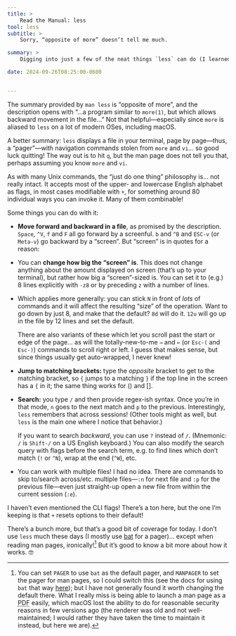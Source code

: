 ```yaml
---
title: >
    Read the Manual: less
tool: less
subtitle: >
    Sorry, “opposite of more” doesn’t tell me much.

summary: >
    Digging into just a few of the neat things `less` can do (I learned a bunch today).

date: 2024-09-26T08:25:00-0600


---
```


The summary provided by `man less` is “opposite of more”, and the description opens with “…a program similar to `more(1)`, but which allows backward movement in the file…” Not that helpful—especially since `more` is aliased to `less` on a lot of modern OSes, including macOS.

A better summary: `less` displays a file in your terminal, page by page—thus, a “pager”—with navigation commands stolen from `more` and `vi`… so good luck quitting! The way out is to hit `q`, but the man page does not tell you that, perhaps assuming you know `more` and `vi`.

As with many Unix commands, the “just do one thing” philosophy is… not really intact. It accepts most of the upper- and lowercase English alphabet as flags, in most cases modifiable with `+`, for something around 80 individual ways you can invoke it. Many of them combinable!

Some things you can do with it:

- **Move forward and backward in a file**, as promised by the description. `Space`, `^V`, `f` and `F` all go forward by a screenful. `b` and `^B` and `ESC-v` (or `Meta-v`) go backward by a “screen”. But “screen” is in quotes for a reason:

- You can **change how big the “screen” is**. This does not change anything about the amount displayed on screen (that’s up to your terminal), but rather how big a “screen”-sized is. You can set it to (e.g.) 8 lines explicitly with `-z8` or by preceding `z` with a number of lines.

- Which applies more generally: you can stick `N` in front of *lots* of commands and it will affect the resulting “size” of the operation. Want to go down by just 8, and make that the default? `8d` will do it. `12u` will go up in the file by 12 lines and set the default.

    There are also variants of these which let you scroll past the start or edge of the page… as will the totally-new-to-me `→` and `←` (or `Esc-(` and `Esc-)`) commands to scroll right or left. I guess that makes sense, but since things usually get auto-wrapped, I never knew!

- **Jump to matching brackets:** type the *opposite* bracket to get to the matching bracket, so `{` jumps to a matching `}` if the top line in the screen has a `{` in it; the same thing works for () and [].

- **Search:** you type `/` and then provide regex-ish syntax. Once you’re in that mode, `n` goes to the next match and `p` to the previous. Interestingly, `less` remembers that across sessions! (Other tools might as well, but `less` is the main one where I notice that behavior.)

    If you want to search *backward*, you can use `?` instead of `/`. (Mnemonic: `/` is `Shift-/` on a US English keyboard.) You can also modify the search query with flags before the search term, e.g. to find lines which don’t match (`!` or `^N`), wrap at the end (`^W`), etc.

- You can work with multiple files! I had no idea. There are commands to skip to/search across/etc. multiple files—`:n` for next file and `:p` for the previous file—even just straight-up open a new file from within the current session (`:e`).

I haven’t even mentioned the CLI flags! There’s a ton here, but the one I’m keeping is that `+` resets options to their default!

There’s a bunch more, but that’s a good bit of coverage for today. I don’t use `less` much these days (I mostly use [bat](https://github.com/sharkdp/bat) for a pager)… except when reading man pages, ironically![^man] But it’s good to know a bit more about how it works. 🤓

[^man]: You can set `PAGER` to use `bat` as the default pager, and `MANPAGER` to set the pager for man pages, so I could switch this (see the docs for using `bat` that way [here](https://github.com/sharkdp/bat#man)); but I have not generally found it worth changing the default there. What I really miss is being able to launch a man page as a <abbr title="portable document format">PDF</abbr> easily, which macOS lost the ability to do for reasonable security reasons in few versions ago (the renderer was old and not well-maintained; I would rather they have taken the time to maintain it instead, but here we are).
